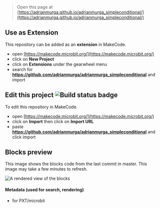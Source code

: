 
> Open this page at [https://adrianmurga.github.io/adrianmurga_simpleconditional/](https://adrianmurga.github.io/adrianmurga_simpleconditional/)

## Use as Extension

This repository can be added as an **extension** in MakeCode.

* open [https://makecode.microbit.org/](https://makecode.microbit.org/)
* click on **New Project**
* click on **Extensions** under the gearwheel menu
* search for **https://github.com/adrianmurga/adrianmurga_simpleconditional** and import

## Edit this project ![Build status badge](https://github.com/adrianmurga/adrianmurga_simpleconditional/workflows/MakeCode/badge.svg)

To edit this repository in MakeCode.

* open [https://makecode.microbit.org/](https://makecode.microbit.org/)
* click on **Import** then click on **Import URL**
* paste **https://github.com/adrianmurga/adrianmurga_simpleconditional** and click import

## Blocks preview

This image shows the blocks code from the last commit in master.
This image may take a few minutes to refresh.

![A rendered view of the blocks](https://github.com/adrianmurga/adrianmurga_simpleconditional/raw/master/.github/makecode/blocks.png)

#### Metadata (used for search, rendering)

* for PXT/microbit
<script src="https://makecode.com/gh-pages-embed.js"></script><script>makeCodeRender("{{ site.makecode.home_url }}", "{{ site.github.owner_name }}/{{ site.github.repository_name }}");</script>
